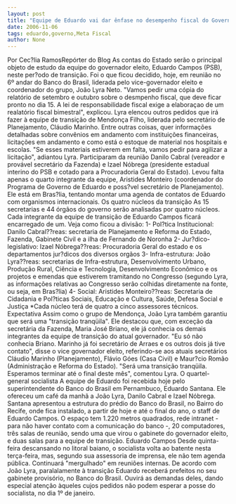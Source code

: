 ```yaml
---
layout: post
title: "Equipe de Eduardo vai dar ênfase no desempenho fiscal do Governo"
date: 2006-11-06
tags: eduardo,governo,Meta Fiscal
author: None
---
```


Por Cec?lia RamosRepórter do Blog 
As contas do Estado serão o principal objeto de estudo da equipe do governador eleito, Eduardo Campos (PSB), neste per?odo de transição. Foi o que ficou decidido, hoje, em reunião no 6º andar do Banco do Brasil, liderada pelo vice-governador eleito e coordenador do grupo, João Lyra Neto. 
\"Vamos pedir uma cópia do relatório de setembro e outubro sobre o desmpenho fiscal, que deve ficar pronto no dia 15. A lei de responsabilidade fiscal exige a elaboraçao de um realatório fiscal bimestral\", explicou.
Lyra elencou outros pedidos que irá fazer à equipe de transição de Mendonça Filho, liderada pelo secretário de Planejamento, Cláudio Marinho. 
Entre outras coisas, quer informações detalhadas sobre convênios em andamento com instituições financeiras, licitações em andamento e como está o estoque de material nos hospitais e escolas. \"Se esses materiais estiverem em falta, vamos pedir para agilizar a licitação\", adiantou Lyra. 
Participaram da reunião Danilo Cabral (vereador e provável secretário da Fazenda) e Izael Nóbrega (presidente estadual interino do PSB e cotado para a Procuradoria Geral do Estado). 
Levou falta apenas o quarto integrante da equipe, Aristides Monteiro (coordenador do Programa de Governo de Eduardo e poss?vel secretário de Planejamento). Ele está em Bras?lia, tentando montar uma agenda de contatos de Eduardo com organismos internacionais. 
Os quatro núcleos da transição
As 15 secretarias e 44 órgãos do governo serão analisadas por quatro núcleos. Cada integrante da equipe de transição de Eduardo Campos ficará encarregado de um.
Veja como ficou a divisão:
1- Pol?tica Institucional: Danilo Cabral??reas: secretaria de Planejamento e Reforma do Estado, Fazenda, Gabinete Civil e a ilha de Fernando de Noronha
2- Jur?dico-legislativo: Izael Nóbrega??reas: Procuradoria Geral do estado e os departamentos jur?dicos dos diversos orgãos 
3- Infra-estrutura: João Lyra??reas: secretarias de Infra-estrutura, Desenvolvimento Urbano, Produção Rural, Ciência e Tecnologia, Desenvolvimento Econômico e os projetos e emendas que estiverem tramitando no Congresso (segundo Lyra, as informações relativas ao Congresso serão colhidas diretamente na fonte, ou seja, em Bras?lia)
4- Social: Aristides Monteiro??reas: Secretaria de Cidadania e Pol?ticas Sociais, Educação e Cultura, Saúde, Defesa Social e Justiça
*Cada núcleo terá de quatro a cinco assessores técnicos.
Expectativa
Assim como o grupo de Mendonça, João Lyra também garantiu que será uma \"transição tranqüila\". Ele destacou que, com exceção da secretária da Fazenda, Maria José Briano, ele já conhecia os demais integrantes da equipe de transição do atual governador. 
\"Eu só não conhecia Briano. Marinho já foi secretário de Arraes e os outros dois já tive contato\", disse o vice governador eleito, referindo-se aos atuais secretários Cláudio Marinho (Planejamento), Flávio Góes (Casa Civil) e Maur?cio Romão (Administração e Reforma do Estado). 
\"Será uma transição tranqüila. Esperamos terminar até o final deste mês\", comentou Lyra.
O quartel-general socialista
A equipe de Eduardo foi recebida hoje pelo superintendente do Banco do Brasil em Pernambuco, Eduardo Santana. Ele ofereceu um café da manhã a João Lyra, Danilo Cabral e Izael Nóbrega. 
Santana apresentou a estrutura do prédio do Banco do Brasil, no Bairro do Recife, onde fica instalado, a partir de hoje e até o final do ano, o staff de Eduardo Campos. 
O espaço tem 1.220 metros quadrados, rede intranet - para não haver contato com a comunicação do banco -, 20 computadores, três salas de reunião, sendo uma que virou o gabinete do governador eleito, e duas salas para a equipe de transição.
Eduardo Campos
Desde quinta-feira descansando no litoral baiano, o socialista volta ao batente nesta terça-feira, mas, segundo sua assessoria de imprensa, ele não tem agenda pública. Continuará \"mergulhado\" em reuniões internas.
De acordo com João Lyra, paralalamente à transição Eduardo receberá prefeitos no seu gabinete provisório, no Banco do Brasil. Ouvirá as demandas deles, dando especial atenção àqueles cujos pedidos não podem esperar a posse do socialista, no dia 1º de janeiro.  